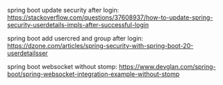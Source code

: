 
spring boot update security after login: https://stackoverflow.com/questions/37608937/how-to-update-spring-security-userdetails-impls-after-successful-login

spring boot add usercred and group after login: https://dzone.com/articles/spring-security-with-spring-boot-20-userdetailsser

spring boot websocket without stomp: https://www.devglan.com/spring-boot/spring-websocket-integration-example-without-stomp

